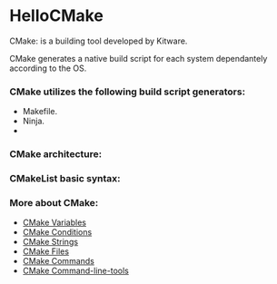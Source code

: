 # HelloCMake

CMake: is a building tool developed by Kitware.

CMake generates a native build script for each system dependantely according to the OS.

### CMake utilizes the following build script generators: 
- Makefile.
- Ninja.
- 

### CMake architecture: 


### CMakeList basic syntax: 


### More about CMake: 
- [CMake Variables]()
- [CMake Conditions]()
- [CMake Strings]()
- [CMake Files]()
- [CMake Commands]()
- [CMake Command-line-tools]()
